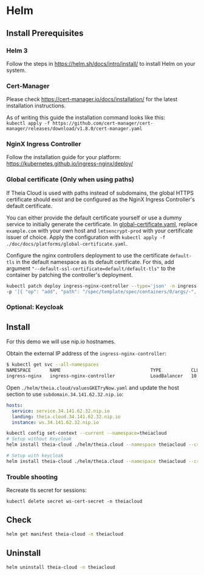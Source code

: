 # Helm

## Install Prerequisites

### Helm 3

Follow the steps in https://helm.sh/docs/intro/install/ to install Helm on your system.

### Cert-Manager

Please check https://cert-manager.io/docs/installation/ for the latest installation instructions.

As of writing this guide the installation command looks like this:\
`kubectl apply -f https://github.com/cert-manager/cert-manager/releases/download/v1.8.0/cert-manager.yaml`

### NginX Ingress Controller

Follow the installation guide for your platform:\
https://kubernetes.github.io/ingress-nginx/deploy/

### Global certificate (Only when using paths)

If Theia Cloud is used with paths instead of subdomains, the global HTTPS certificate should exist and be configured as the NginX Ingress Controller's default certificate.

You can either provide the default certificate yourself or use a dummy service to initially generate the certificate.
In [global-certificate.yaml](./platforms/global-certificate.yaml), replace `example.com` with your own host and `letsencrypt-prod` with your certificate issuer of choice.
Apply the configuration with `kubectl apply -f  ./doc/docs/platforms/global-certificate.yaml`.

Configure the nginx controllers deployment to use the certificate `default-tls` in the default namespace as its default certificate.
For this, add argument `"--default-ssl-certificate=default/default-tls"` to the container by patching the controller's deployment.

```bash
kubectl patch deploy ingress-nginx-controller --type='json' -n ingress-nginx \
-p '[{ "op": "add", "path": "/spec/template/spec/containers/0/args/-", "value": "--default-ssl-certificate=default/default-tls" }]'
```

### Optional: Keycloak

## Install

For this demo we will use nip.io hostnames.

Obtain the external IP address of the `ingress-nginx-controller`:

```bash
$ kubectl get svc --all-namespaces
NAMESPACE       NAME                                 TYPE           CLUSTER-IP     EXTERNAL-IP    PORT(S)                      AGE
ingress-nginx   ingress-nginx-controller             LoadBalancer   10.52.4.129    34.141.62.32   80:32507/TCP,443:32114/TCP   11m

```

Open `./helm/theia.cloud/valuesGKETryNow.yaml` and update the host section to use `subdomain.34.141.62.32.nip.io`:

```yaml
hosts:
  service: service.34.141.62.32.nip.io
  landing: theia.cloud.34.141.62.32.nip.io
  instance: ws.34.141.62.32.nip.io
```

```bash
kubectl config set-context --current --namespace=theiacloud
# Setup without Keycloak
helm install theia-cloud ./helm/theia.cloud --namespace theiacloud --create-namespace

# Setup with keycloak
helm install theia-cloud ./helm/theia.cloud --namespace theiacloud --create-namespace --values ./helm/theia.cloud/valuesKeycloak.yaml
```

### Trouble shooting
Recreate tls secret for sessions:

`kubectl delete secret ws-cert-secret -n theiacloud`

## Check

```bash
helm get manifest theia-cloud -n theiacloud
```

## Uninstall

```bash
helm uninstall theia-cloud -n theiacloud
```
